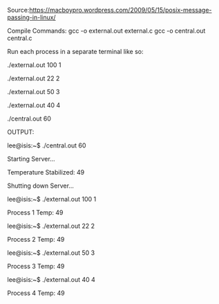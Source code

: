 
Source:https://macboypro.wordpress.com/2009/05/15/posix-message-passing-in-linux/


Compile Commands:
gcc -o external.out external.c
gcc -o central.out central.c

Run each process in a separate terminal like so:

./external.out 100 1

./external.out 22 2

./external.out 50 3

./external.out 40 4

./central.out 60

OUTPUT:

lee@isis:~$ ./central.out 60

Starting Server...

Temperature Stabilized: 49

Shutting down Server...

lee@isis:~$ ./external.out 100 1

Process 1 Temp: 49

lee@isis:~$ ./external.out 22 2

Process 2 Temp: 49

lee@isis:~$ ./external.out 50 3

Process 3 Temp: 49

lee@isis:~$ ./external.out 40 4

Process 4 Temp: 49
